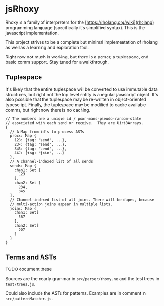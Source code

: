 jsRhoxy
=====

Rhoxy is a family of interpreters for the [https://rholang.org/wiki](rholang) programming language (specifically it's simplified syntax). This is the javascript implementation.

This project strives to be a complete but minimal implementation of rholang as well as a learning and exploration tool.

Right now not much is working, but there is a parser, a tuplespace, and basic comm support. Stay tuned for a walkthrough.

Tuplespace
-------------
It's likely that the entire tuplespace will be converted to use immutable data structures, but right not the top level entity is a regular javascript object.
It's also possible that the tuplespace may be re-written in object-oriented typescript.
Finally, the tuplespace may be modified to cache available comms, but right now there is no caching.
```
// The numbers are a unique id / poor-mans-pseudo-random-state
// associated with each send or receive.  They are Uint8Arrays.
{
  // A Map from id's to process ASTs
  procs: Map {
    123: {tag: "send", ...},
    234: {tag: "send", ...},
    345: {tag: "send", ...},
    567: {tag: "join", ...}
  },
  // A channel-indexed list of all sends
  sends: Map {
    chan1: Set [
      123
    ],
    chan2: Set [
      234,
      345
  ],
  // Channel-indexed list of all joins. There will be dupes, because
  // multi-action joins appear in multiple lists.
  joins: Map {
    chan1: Set[
      567
    ],
    chan2: Set[
      567
    ]
  }
}
```

Terms and ASTs
--------------
TODO document these

Sources are the nearly grammar in `src/parser/rhoxy.ne` and the test trees in `test/trees.js`.

Could also include the ASTs for patterns. Examples are in comment in `src/patternMatcher.js`.
